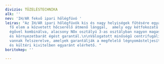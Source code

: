 ```yaml
---
divizio: TÜZELÉSTECHNIKA
alk: ''
nev: 'IH/AR fekvő ipari hőlégfúvó '
leiras: "Az IH/AR ipari hőlégfúvók kis és nagy helyiségek fűtésére egyaránt alkalmasak.\n\nA
  fő elem a közvetett hőcserélő átmenő lánggal,  amely egy kétfokozatú vagyfolyamatszabályzású
  égővel kombinálva, alacsony NOx osztályú 3-as osztályban nagyon magas hatásfokot
  és környezetbarát égést garantál.\n\nVálogatott minőségű centrifugális ventilátorokkal
  vannak felszerelve, amelyek garantálják a megfelelő légnyomásteljesítményt.\n\nVízszintes
  és kültéri kivitelben egyaránt elérhető. "
boritokep: ''

---
```

